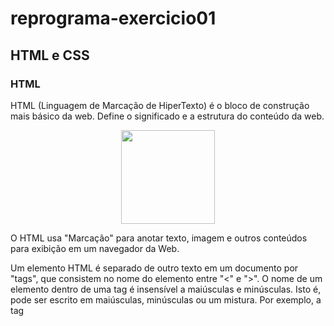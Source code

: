 # reprograma-exercicio01

## HTML e CSS

### HTML

HTML (Linguagem de Marcação de HiperTexto) é o bloco de construção mais básico da web. Define o significado e a estrutura do conteúdo da web.

<p align="center"><img src="https://image.flaticon.com/icons/png/512/29/29515.png" width="150"></p>

O HTML usa "Marcação" para anotar texto, imagem e outros conteúdos para exibição em um navegador da Web.

Um elemento HTML é separado de outro texto em um documento por "tags", que consistem no nome do elemento entre "<" e ">". O nome de um elemento dentro de uma tag é insensível a maiúsculas e minúsculas. Isto é, pode ser escrito em maiúsculas, minúsculas ou um mistura. Por exemplo, a tag <title> pode ser escrita como <Title>, <TITLE> ou de qualquer outra forma.

```
<!DOCTYPE html>
<html>
  <head>
    <meta charset="utf-8">
    <title>My test page</title>
  </head>
  <body>
    <p>This is my page</p>
  </body>
</html>
```

Fonte: https://developer.mozilla.org/pt-BR/docs/Web/HTML

### CSS

CSS (Cascading Style Sheets) é uma linguagem declarativa que controla a apresentação visual de páginas web em um navegador. O navegador aplica as declarações de estilo CSS aos elementos selecionados para exibi-los apropriadamente. Uma declaração de estilo contem as propriedades e seus valores, que determinam a aparência de uma página web.

<p align="center"><img src="https://image.flaticon.com/icons/png/512/29/29088.png" width="150"></p>

CSS é uma das três principais tecnologias Web, junto com HTML e JavaScript. CSS normalmente estiliza Elementos HTML, mas também pode ser usada com outras linguagens de marcação como SVG ou XML.

Uma regra CSS é um conjunto de propriedades associados a um seletor. Aqui está um exemplo que faz com que todos os parágrafos HTML fiquem amarelos num fundo preto:

```
/* O seletor "p" indica que todos os paragrafos no documento serão afetados por essa regra */
p {
  /* A propriedade "color" define a cor do texto, neste caso amarelo. */
  color: yellow;

  /* A propriedade "background-color" define a cor ao fundo, neste caso preto. */
  background-color: black
}
```
Fonte: https://developer.mozilla.org/pt-BR/docs/Glossario/CSS
